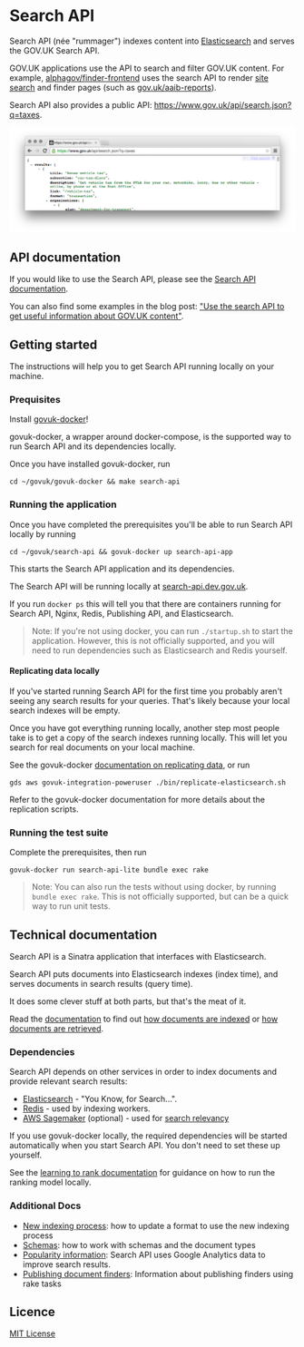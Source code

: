 # Search API

Search API (née "rummager") indexes content into [Elasticsearch](https://www.elastic.co/products/elasticsearch)
and serves the GOV.UK Search API.

GOV.UK applications use the API to search and filter GOV.UK content.
For example, [alphagov/finder-frontend](https://github.com/alphagov/finder-frontend) uses
the search API to render [site search](https://www.gov.uk/search) and finder pages
(such as [gov.uk/aaib-reports](https://www.gov.uk/aaib-reports)).

Search API also provides a public API: https://www.gov.uk/api/search.json?q=taxes.

![Screenshot of API Response](docs/api-screenshot.png)

## API documentation

If you would like to use the Search API, please see the
[Search API documentation](https://docs.publishing.service.gov.uk/apis/search/search-api.html).

You can also find some examples in the blog post:
["Use the search API to get useful information about GOV.UK content"](https://gdsdata.blog.gov.uk/2016/05/26/use-the-search-api-to-get-useful-information-about-gov-uk-content/).

## Getting started

The instructions will help you to get Search API running
locally on your machine.

### Prequisites

Install [govuk-docker](https://github.com/alphagov/govuk-docker)!

govuk-docker, a wrapper around docker-compose, is the supported way
to run Search API and its dependencies locally.

Once you have installed govuk-docker, run

	cd ~/govuk/govuk-docker && make search-api

### Running the application

Once you have completed the prerequisites you'll be able to run
Search API locally by running

	cd ~/govuk/search-api && govuk-docker up search-api-app

This starts the Search API application and its dependencies.

The Search API will be running locally at [search-api.dev.gov.uk](http://search-api.dev.gov.uk/search).

If you run `docker ps` this will tell you that there are containers running
for Search API, Nginx, Redis, Publishing API, and Elasticsearch.

> Note: If you're not using docker, you can run `./startup.sh` to start the
application. However, this is not officially supported, and you will need to
run dependencies such as Elasticsearch and Redis yourself.

#### Replicating data locally

If you've started running Search API for the first time you probably
aren't seeing any search results for your queries. That's likely
because your local search indexes will be empty.

Once you have got everything running locally, another step most
people take is to get a copy of the search indexes running locally.
This will let you search for real documents on your local machine.

See the govuk-docker [documentation on replicating data](https://github.com/alphagov/govuk-docker#how-to-replicate-data-locally),
or run

	gds aws govuk-integration-poweruser ./bin/replicate-elasticsearch.sh

Refer to the govuk-docker documentation for more details about
the replication scripts.

### Running the test suite

Complete the prerequisites, then run

	govuk-docker run search-api-lite bundle exec rake

> Note: You can also run the tests without using docker, by running
`bundle exec rake`. This is not officially supported, but can be a quick way
to run unit tests.

## Technical documentation

Search API is a Sinatra application that interfaces with Elasticsearch.

Search API puts documents into Elasticsearch indexes (index time), and serves
documents in search results (query time).

It does some clever stuff at both parts, but that's the meat of it.

Read the [documentation](/docs) to find out [how documents are indexed](docs/indexing.md)
or [how documents are retrieved](docs/how-search-works.md).

### Dependencies

Search API depends on other services in order to index documents and provide
relevant search results:

- [Elasticsearch](https://github.com/elastic/elasticsearch) - "You Know, for Search...".
- [Redis](https://redis.io/) - used by indexing workers.
- [AWS Sagemaker](https://aws.amazon.com/sagemaker/) (optional) - used for [search relevancy](docs/relevancy.md)

If you use govuk-docker locally, the required dependencies will be started
automatically when you start Search API. You don't need to set these up yourself.

See the [learning to rank documentation](docs/learning-to-rank.md) for
guidance on how to run the ranking model locally.

### Additional Docs

- [New indexing process](docs/new-indexing-process.md): how to update a format to use the new indexing process
- [Schemas](docs/schemas.md): how to work with schemas and the document types
- [Popularity information](docs/popularity.md): Search API uses Google Analytics
	data to improve search results.
- [Publishing document finders](docs/publishing-finders.md): Information about publishing finders using rake tasks

## Licence

[MIT License](LICENCE.txt)
